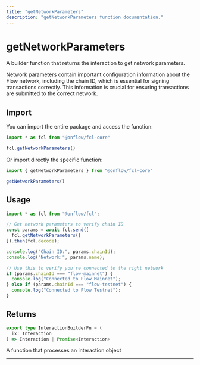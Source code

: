 ```yaml
---
title: "getNetworkParameters"
description: "getNetworkParameters function documentation."
---
```


<!-- THIS DOCUMENT IS AUTO-GENERATED FROM [onflow/fcl-core/../sdk/src/build/build-get-network-parameters.ts](https://github.com/onflow/fcl-js/tree/master/packages/fcl-core/../sdk/src/build/build-get-network-parameters.ts). DO NOT EDIT MANUALLY -->

# getNetworkParameters

A builder function that returns the interaction to get network parameters.

Network parameters contain important configuration information about the Flow network,
including the chain ID, which is essential for signing transactions correctly.
This information is crucial for ensuring transactions are submitted to the correct network.

## Import

You can import the entire package and access the function:

```typescript
import * as fcl from "@onflow/fcl-core"

fcl.getNetworkParameters()
```

Or import directly the specific function:

```typescript
import { getNetworkParameters } from "@onflow/fcl-core"

getNetworkParameters()
```

## Usage

```typescript
import * as fcl from "@onflow/fcl";

// Get network parameters to verify chain ID
const params = await fcl.send([
  fcl.getNetworkParameters()
]).then(fcl.decode);

console.log("Chain ID:", params.chainId);
console.log("Network:", params.name);

// Use this to verify you're connected to the right network
if (params.chainId === "flow-mainnet") {
  console.log("Connected to Flow Mainnet");
} else if (params.chainId === "flow-testnet") {
  console.log("Connected to Flow Testnet");
}
```


## Returns

```typescript
export type InteractionBuilderFn = (
  ix: Interaction
) => Interaction | Promise<Interaction>
```


A function that processes an interaction object

---